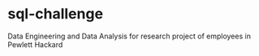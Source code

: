 # sql-challenge
Data Engineering and Data Analysis for research project of employees in Pewlett Hackard
